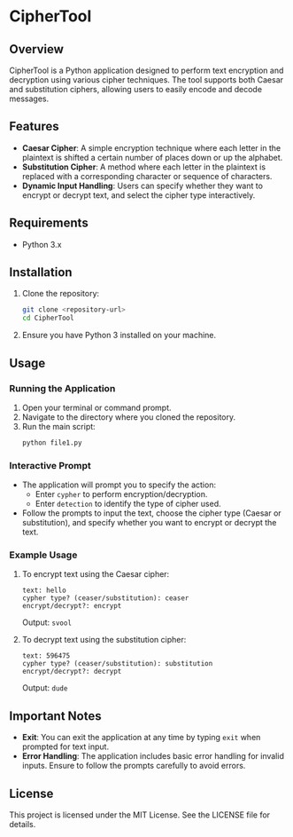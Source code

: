 # CipherTool

## Overview

CipherTool is a Python application designed to perform text encryption and decryption using various cipher techniques. The tool supports both Caesar and substitution ciphers, allowing users to easily encode and decode messages. 

## Features

- **Caesar Cipher**: A simple encryption technique where each letter in the plaintext is shifted a certain number of places down or up the alphabet.
- **Substitution Cipher**: A method where each letter in the plaintext is replaced with a corresponding character or sequence of characters.
- **Dynamic Input Handling**: Users can specify whether they want to encrypt or decrypt text, and select the cipher type interactively.

## Requirements

- Python 3.x

## Installation

1. Clone the repository:
   ```bash
   git clone <repository-url>
   cd CipherTool
   ```

2. Ensure you have Python 3 installed on your machine.

## Usage

### Running the Application

1. Open your terminal or command prompt.
2. Navigate to the directory where you cloned the repository.
3. Run the main script:
   ```bash
   python file1.py
   ```

### Interactive Prompt

- The application will prompt you to specify the action:
  - Enter `cypher` to perform encryption/decryption.
  - Enter `detection` to identify the type of cipher used.
- Follow the prompts to input the text, choose the cipher type (Caesar or substitution), and specify whether you want to encrypt or decrypt the text.

### Example Usage

1. To encrypt text using the Caesar cipher:
   ```
   text: hello
   cypher type? (ceaser/substitution): ceaser
   encrypt/decrypt?: encrypt
   ```
   Output: `svool`

2. To decrypt text using the substitution cipher:
   ```
   text: 596475
   cypher type? (ceaser/substitution): substitution
   encrypt/decrypt?: decrypt
   ```
   Output: `dude`

## Important Notes

- **Exit**: You can exit the application at any time by typing `exit` when prompted for text input.
- **Error Handling**: The application includes basic error handling for invalid inputs. Ensure to follow the prompts carefully to avoid errors.

## License

This project is licensed under the MIT License. See the LICENSE file for details.
